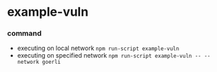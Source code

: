 # example-vuln

### command
- executing on local network
    `npm run-script example-vuln`
- executing on specified network
     `npm run-script example-vuln -- --network goerli`
